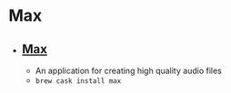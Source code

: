 # Max
- [Max](https://sbooth.org/Max/)
  - 
  - An application for creating high quality audio files
  - `brew cask install max`
